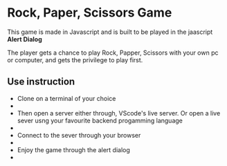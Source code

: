 <h1>Rock, Paper, Scissors Game</h1>

This game is made in Javascript and is built to be played in the jaascript <strong>Alert Dialog</strong>

The player gets a chance to play Rock, Papper, Scissors with your own pc or computer, and gets the privilege to play first.
<br>
<h2>Use instruction</h2>
<ul>
    <li>Clone on a terminal of your choice<li>
    <li>Then open a server either through, VScode's live server. Or open a live sever usng your favourite backend progamming language<li>
    <li>Connect to the sever through your browser<li>
    <li>Enjoy the game through the alert dialog<li>
</ul>